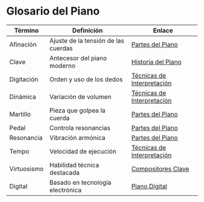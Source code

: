# Glosario del Piano

| Término | Definición | Enlace |
|----------|-------------|--------|
| Afinación | Ajuste de la tensión de las cuerdas | [Partes del Piano](articulo-2.md) |
| Clave | Antecesor del piano moderno | [Historia del Piano](articulo-1.md) |
| Digitación | Orden y uso de los dedos | [Técnicas de Interpretación](articulo-3.md) |
| Dinámica | Variación de volumen | [Técnicas de Interpretación](articulo-3.md) |
| Martillo | Pieza que golpea la cuerda | [Partes del Piano](articulo-2.md) |
| Pedal | Controla resonancias | [Partes del Piano](articulo-2.md) |
| Resonancia | Vibración armónica | [Partes del Piano](articulo-2.md) |
| Tempo | Velocidad de ejecución | [Técnicas de Interpretación](articulo-3.md) |
| Virtuosismo | Habilidad técnica destacada | [Compositores Clave](articulo-4.md) |
| Digital | Basado en tecnología electrónica | [Piano Digital](articulo-5.md) |
